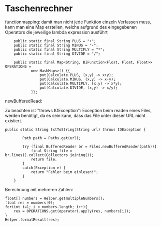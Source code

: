 # Taschenrechner

functionmapping:
  damit man nicht jede Funktion einzeln Verfassen muss, kann man eine Map erstellen, welche aufgrund des eingegebenen Operators die jeweilige lambda expression           ausführt
  
        public static final String PLUS = "+"; 
        public static final String MINUS = "-";
        public static final String MULTIPLY = "*";
        public static final String DIVIDE = "/";

        public static final Map<String, BiFunction<Float, Float, Float>> OPERATIONS =  
                new HashMap<>() {{
                    put(Calculate.PLUS, (x,y) -> x+y);
                    put(Calculate.MINUS, (x,y) -> x-y);
                    put(Calculate.MULTIPLY, (x,y) -> x*y);
                    put(Calculate.DIVIDE, (x,y) -> x/y);
                }};



newBufferedRead: 

Zu beachten ist "throws IOException":
  Exception beim readen eines Files, werden benötigt, da es sein kann, dass das File unter dieser URL nicht existiert.
  
    public static String txtToString(String url) throws IOException {

            Path path = Paths.get(url);

            try (final BufferedReader br = Files.newBufferedReader(path)){
                final String file = br.lines().collect(Collectors.joining());
                return file;
            }
            catch(Exception e) {
                return "Fehler beim einlesen!";
            }
        }
        
Berechnung mit mehreren Zahlen:

    float[] numbers = Helper.getmultipleNumbers();
    float res = numbers[0];
    for(int i=1; i < numbers.length; i++){
        res = OPERATIONS.get(operator).apply(res, numbers[i]);
    }
    Helper.formatResult(res);
